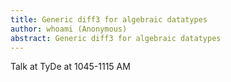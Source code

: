 ```yaml
---
title: Generic diff3 for algebraic datatypes
author: whoami (Anonymous)
abstract: Generic diff3 for algebraic datatypes
---
```


Talk at TyDe at 1045-1115 AM
